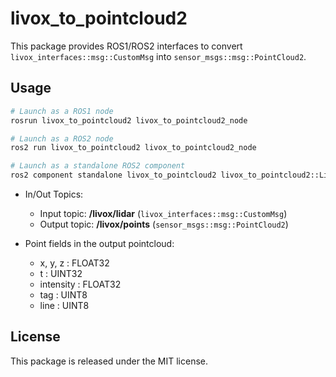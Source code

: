 # livox_to_pointcloud2

This package provides ROS1/ROS2 interfaces to convert ```livox_interfaces::msg::CustomMsg``` into ```sensor_msgs::msg::PointCloud2```.

## Usage

```bash
# Launch as a ROS1 node
rosrun livox_to_pointcloud2 livox_to_pointcloud2_node

# Launch as a ROS2 node
ros2 run livox_to_pointcloud2 livox_to_pointcloud2_node

# Launch as a standalone ROS2 component
ros2 component standalone livox_to_pointcloud2 livox_to_pointcloud2::LivoxToPointCloud2
```

- In/Out Topics:
  - Input topic: **/livox/lidar** (```livox_interfaces::msg::CustomMsg```)
  - Output topic: **/livox/points** (```sensor_msgs::msg::PointCloud2```)

- Point fields in the output pointcloud:
  - x, y, z : FLOAT32
  - t : UINT32
  - intensity : FLOAT32
  - tag : UINT8
  - line : UINT8

## License

This package is released under the MIT license.
